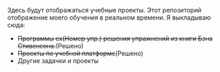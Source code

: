 Здесь будут отображаться учебные проекты.
Этот репозиторий отображение моего обучения в реальном времени.
Я выкладываю сюда:
- ~~Программы ex(Номер упр.) решения упражнений из книги Бэна Стивенсона.~~(Решено)
-  ~~Проекты по учебной платформе~~(Решено)
-  Другие задачки и проекты

